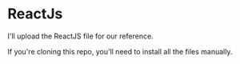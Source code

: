 # ReactJs
I'll upload the ReactJS file for our reference.


If you're cloning this repo, you'll need to install all the files manually.
